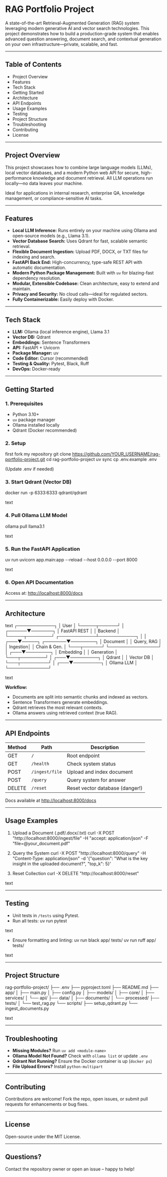 # RAG Portfolio Project

A state-of-the-art Retrieval-Augmented Generation (RAG) system leveraging modern generative AI and vector search technologies. This project demonstrates how to build a production-grade system that enables advanced question answering, document search, and contextual generation on your own infrastructure—private, scalable, and fast.

---

## Table of Contents
- Project Overview
- Features
- Tech Stack
- Getting Started
- Architecture
- API Endpoints
- Usage Examples
- Testing
- Project Structure
- Troubleshooting
- Contributing
- License

---

## Project Overview
This project showcases how to combine large language models (LLMs), local vector databases, and a modern Python web API for secure, high-performance knowledge and document retrieval. All LLM operations run locally—no data leaves your machine.

Ideal for applications in internal research, enterprise QA, knowledge management, or compliance-sensitive AI tasks.

---

## Features
- **Local LLM Inference:** Runs entirely on your machine using Ollama and open-source models (e.g., Llama 3.1).
- **Vector Database Search:** Uses Qdrant for fast, scalable semantic retrieval.
- **Flexible Document Ingestion:** Upload PDF, DOCX, or TXT files for indexing and search.
- **FastAPI Back End:** High-concurrency, type-safe REST API with automatic documentation.
- **Modern Python Package Management:** Built with `uv` for blazing-fast dependency resolution.
- **Modular, Extensible Codebase:** Clean architecture, easy to extend and maintain.
- **Privacy and Security:** No cloud calls—ideal for regulated sectors.
- **Fully Containerizable:** Easily deploy with Docker.

---

## Tech Stack
- **LLM:** Ollama (local inference engine), Llama 3.1
- **Vector DB:** Qdrant
- **Embeddings:** Sentence Transformers
- **API:** FastAPI + Uvicorn
- **Package Manager:** uv
- **Code Editor:** Cursor (recommended)
- **Testing & Quality:** Pytest, Black, Ruff
- **DevOps:** Docker-ready

---

## Getting Started

### 1. Prerequisites
- Python 3.10+
- `uv` package manager
- Ollama installed locally
- Qdrant (Docker recommended)

### 2. Setup
first fork my repository
git clone https://github.com/YOUR_USERNAME/rag-portfolio-project.git
cd rag-portfolio-project
uv sync
cp .env.example .env

(Update .env if needed)

### 3. Start Qdrant (Vector DB)

docker run -p 6333:6333 qdrant/qdrant

text

### 4. Pull Ollama LLM Model
ollama pull llama3.1

text

### 5. Run the FastAPI Application
uv run uvicorn app.main:app --reload --host 0.0.0.0 --port 8000

text

### 6. Open API Documentation
Access at: [http://localhost:8000/docs](http://localhost:8000/docs)

---

## Architecture
text
        ┌────────────┐
        │   User     │
        └─────┬──────┘
              │
       ┌──────▼───────┐
       │ FastAPI REST │
       │   Backend    │
       └─────┬────────┘
 ┌────────────┴────────────┐
 │                        │
┌───▼─────┐ ┌───────▼────────┐
│ Document │ │ Query, RAG │
│ Ingestion│ │ Chain & Gen. │
└───┬──────┘ └────────────────┘
│
┌───▼────────┐
│ Embedding │
│ Generation │
└───┬────────┘
│
┌───▼─────────┐
│ Qdrant │
│ Vector DB │
└───┬─────────┘
│
┌───▼─────────┐
│ Ollama LLM │
└─────────────┘

text

**Workflow:**
- Documents are split into semantic chunks and indexed as vectors.
- Sentence Transformers generate embeddings.
- Qdrant retrieves the most relevant contexts.
- Ollama answers using retrieved context (true RAG).

---

## API Endpoints
| Method | Path           | Description                       |
|--------|----------------|-----------------------------------|
| GET    | `/`            | Root endpoint                     |
| GET    | `/health`      | Check system status               |
| POST   | `/ingest/file` | Upload and index document         |
| POST   | `/query`       | Query system for answer           |
| DELETE | `/reset`       | Reset vector database (danger!)   |

Docs available at [http://localhost:8000/docs](http://localhost:8000/docs)

---

## Usage Examples
1. Upload a Document (.pdf/.docx/.txt)
curl -X POST "http://localhost:8000/ingest/file"
-H "accept: application/json"
-F "file=@your_document.pdf"

2. Query the System
curl -X POST "http://localhost:8000/query"
-H "Content-Type: application/json"
-d '{"question": "What is the key insight in the uploaded document?", "top_k": 5}'

3. Reset Collection
curl -X DELETE "http://localhost:8000/reset"

text

---

## Testing
- Unit tests in `/tests` using Pytest.
- Run all tests:
uv run pytest

text
- Ensure formatting and linting:
uv run black app/ tests/
uv run ruff app/ tests/

text

---

## Project Structure
rag-portfolio-project/
├── .env
├── pyproject.toml
├── README.md
├── app/
│ ├── main.py
│ ├── config.py
│ ├── models/
│ ├── core/
│ ├── services/
│ └── api/
├── data/
│ ├── documents/
│ └── processed/
├── tests/
│ └── test_rag.py
└── scripts/
├── setup_qdrant.py
└── ingest_documents.py

text

---

## Troubleshooting
- **Missing Modules?** Run `uv add <module-name>`
- **Ollama Model Not Found?** Check with `ollama list` or update `.env`
- **Qdrant Not Running?** Ensure the Docker container is up (`docker ps`)
- **File Upload Errors?** Install `python-multipart`

---

## Contributing
Contributions are welcome! Fork the repo, open issues, or submit pull requests for enhancements or bug fixes.

---

## License
Open-source under the MIT License.

---

## Questions?
Contact the repository owner or open an issue – happy to help!